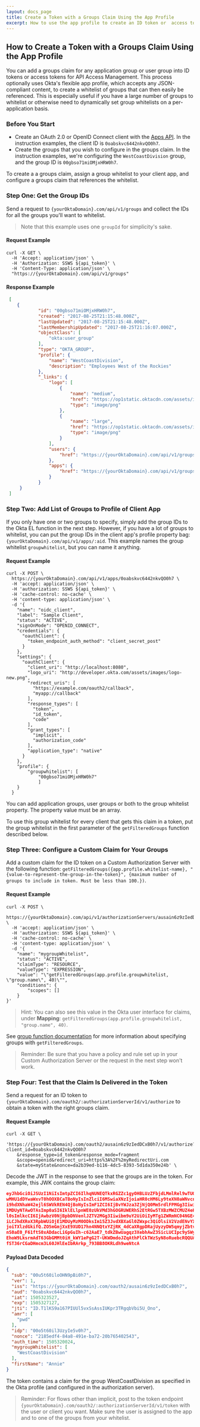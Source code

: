 ```yaml
---
layout: docs_page
title: Create a Token with a Groups Claim Using the App Profile
excerpt: How to use the app profile to create an ID token or  access token that contains a groups claim
---
```


## How to Create a Token with a Groups Claim Using the App Profile

You can add a groups claim for any application group or user group into ID tokens or access tokens for API Access Management.
This process optionally uses Okta's flexible app profile, which accepts any JSON-compliant content, to create a whitelist of groups
that can then easily be referenced. This is especially useful if you have a large number of groups to whitelist or otherwise
need to dynamically set group whitelists on a per-application basis.

### Before You Start

* Create an OAuth 2.0 or OpenID Connect client with the [Apps API](/docs/api/resources/apps.html#request-example-8). In the instruction examples, the client ID is `0oabskvc6442nkvQO0h7`.
* Create the groups that you wish to configure in the groups claim. In the instruction examples, we're configuring the `WestCoastDivision` group, and the group ID is `00gbso71miOMjxHRW0h7`.

To create a a groups claim, assign a group whitelist to your client app, and configure a groups claim that references the whitelist.

### Step One: Get the Group IDs

Send a request to `{yourOktaDomain}.com/api/v1/groups` and collect the IDs for all the groups you'll want to whitelist.

> Note that this example uses one `groupId` for simplicity's sake.

#### Request Example

~~~http
curl -X GET \
  -H 'Accept: application/json' \
  -H 'Authorization: SSWS ${api_token}' \
  -H 'Content-Type: application/json' \
  "https://{yourOktaDomain}.com/api/v1/groups"
~~~

#### Response Example
    
~~~json
 [
    {
            "id": "00gbso71miOMjxHRW0h7",
            "created": "2017-08-25T21:15:48.000Z",
            "lastUpdated": "2017-08-25T21:15:48.000Z",
            "lastMembershipUpdated": "2017-08-25T21:16:07.000Z",
            "objectClass": [
                "okta:user_group"
            ],
            "type": "OKTA_GROUP",
            "profile": {
                "name": "WestCoastDivision",
                "description": "Employees West of the Rockies"
            },
            "_links": {
                "logo": [
                    {
                        "name": "medium",
                        "href": "https://op1static.oktacdn.com/assets/img/logos/groups/okta-medium.d7fb831bc4e7e1a5d8bd35dfaf405d9e.png",
                        "type": "image/png"
                    },
                    {
                        "name": "large",
                        "href": "https://op1static.oktacdn.com/assets/img/logos/groups/okta-large.511fcb0de9da185b52589cb14d581c2c.png",
                        "type": "image/png"
                    }
                ],
                "users": {
                    "href": "https://{yourOktaDomain}.com/api/v1/groups/00gbso71miOMjxHRW0h7/users"
                },
                "apps": {
                    "href": "https://{yourOktaDomain}.com/api/v1/groups/00gbso71miOMjxHRW0h7/apps"
                }
            }
     }
 ]
~~~
    

### Step Two:  Add List of Groups to Profile of Client App
 
If you only have one or two groups to specify, simply add the group IDs to the Okta EL function in the next step.
However, if you have a lot of groups to whitelist, you can put the group IDs in the client app's profile property bag: `{yourOktaDomain}.com/api/v1/apps/:aid`.
This example names the group whitelist `groupwhitelist`, but you can name it anything.

#### Request Example
    

~~~curl
curl -X POST \
  https://{yourOktaDomain}.com/api/v1/apps/0oabskvc6442nkvQO0h7 \
  -H 'accept: application/json' \
  -H 'authorization: SSWS ${api_token}' \
  -H 'cache-control: no-cache' \
  -H 'content-type: application/json' \
  -d '{
    "name": "oidc_client",
    "label": "Sample Client",
    "status": "ACTIVE",
    "signOnMode": "OPENID_CONNECT",
    "credentials": {
      "oauthClient": {
        "token_endpoint_auth_method": "client_secret_post"
      }
    },
    "settings": {
      "oauthClient": {
        "client_uri": "http://localhost:8080",
        "logo_uri": "http://developer.okta.com/assets/images/logo-new.png",
        "redirect_uris": [
          "https://example.com/oauth2/callback",
          "myapp://callback"
        ],
        "response_types": [
          "token",
          "id_token",
          "code"
        ],
        "grant_types": [
          "implicit",
          "authorization_code"
        ],
        "application_type": "native"
      }
    },
    "profile": {
        "groupwhitelist": [
            "00gbso71miOMjxHRW0h7"
            ]
    }
  }
~~~
    
You can add application groups, user groups or both to the group whitelist property. The property value must be an array. 

To use this group whitelist for every client that gets this claim in a token, put the group whitelist in the first parameter of the `getFilteredGroups` function described below. 
 
### Step Three: Configure a Custom Claim for Your Groups

Add a custom claim for the ID token on a Custom Authorization Server with the following function: `getFilteredGroups({app.profile.whitelist-name}, "{value-to-represent-the-group-in-the-token}", {maximum number of groups to include in token. Must be less than 100.})`.
 
#### Request Example

~~~curl
curl -X POST \
  https://{yourOktaDomain}.com/api/v1/authorizationServers/ausain6z9zIedDCxB0h7/claims \
  -H 'accept: application/json' \
  -H 'authorization: SSWS ${api_token}' \
  -H 'cache-control: no-cache' \
  -H 'content-type: application/json' \
  -d '{
	"name": "mygroupWhitelist",
	"status": "ACTIVE",
	"claimType": "RESOURCE",
	"valueType": "EXPRESSION",
	"value": "\"getFilteredGroups(app.profile.groupwhitelist, \"group.name\", 40)\"",
    "conditions": {
        "scopes": []
    }
}'
~~~
  
>Hint: You can also see this value in the Okta user interface for claims, under **Mapping**: `getFilteredGroups(app.profile.groupwhitelist, "group.name", 40)`.

See [group function documentation](/reference/okta_expression_language/#group-functions) for more information about specifying groups with `getFilteredGroups`.

>Reminder: Be sure that you have a policy and rule set up in your Custom Authorization Server or the request in the next step won't work.

### Step Four: Test that the Claim Is Delivered in the Token

Send a request for an ID token to `{yourOktaDomain}.com/oauth2/:authorizationServerId/v1/authorize` to obtain a token with the right groups claim.

#### Request Example

~~~curl
curl -X GET \
  'https://{yourOktaDomain}.com/oauth2/ausain6z9zIedDCxB0h7/v1/authorize?client_id=0oabskvc6442nkvQO0h7
    &response_type=id_token&response_mode=fragment
    &scope=openid&redirect_uri=https%3A%2F%2myRedirectUri.com
    &state=myState&nonce=da2b39ed-b116-4dc5-8393-5d1da350e24b' \
~~~

Decode the JWT in the response to see that the groups are in the token. For example, this JWK contains the group claim:

~~~JSON
eyJhbGciOiJSUzI1NiIsImtpZCI6IlhqNUNEQTkxRGZZc1gyOHBLUzZFbjdLMmlRel9wTUQwNHZ5bXBUQU1wMXcifQ.eyJzdWIiOiI
wMHU1dDYwaWxvT0hOOXBCaTBoNyIsInZlciI6MSwiaXNzIjoiaHR0cHM6Ly9teXN0aWNvcnAub2t0YXByZXZpZXcuY29tL29hdXRoM
i9hdXNhaW42ejl6SWVkREN4QjBoNyIsImF1ZCI6IjBvYWJza3ZjNjQ0Mm5rdlFPMGg3IiwiaWF0IjoxNTA1MjQ2NDkwLCJleHAiOjE
1MDUyNTAwOTAsImp0aSI6IklELlpnWE0zUkVMd3hGOGRUWERhS2EtRGw5TXBzMWZCMUZ4eHpFZkI2RXRrcGsiLCJhbXIiOlsicHdkI
l0sImlkcCI6IjAwbzV0NjBpbDNVenlJZTV2MGg3Iiwibm9uY2UiOiIyMTg1ZWRmNC04NGE4LTQ5MWUtYmE3Mi0yMGI3NjU0MDI1NDM
iLCJhdXRoX3RpbWUiOjE1MDUyMzM0ODksIm15Z3JvdXBXaGl0ZWxpc3QiOlsiV2VzdENvYXN0RGl2aXNpb24iXSwiZmlyc3ROYW1lI
joiTXlzdGkifQ.ZO5mGmjXxE9XUD17hn4NNQtxYZjRK_4dCaXRgpDRajUyzyDW5qmyjZbtv5qbd5JVe3WnT7TVT4qD7UTuVWH6maL-
nS0aE0_F61ftS0xADdacLiGpGuIh-c62AaE7_tdkZBwUagqz3XebhAwZ3SicLUCIpc9ySWyyKf96eIRD2xps3TDZVDS9e5r20r0GWu
EhoW9LksrmAdT63GbGMMt0iH_kWY1ePgG2T-UKWDmdoJZqAthPlCkTWzSyN8oRuebcRQQUA5CIzcWGAuGhiDiOw8sp6utPD0u2pm79
fST36rCGaDHmcm3L60JHlEeIbRArkp_793BB8OKRLdh9weNtcA
~~~

#### Payload Data Decoded

~~~JSON
{
  "sub": "00u5t60iloOHN9pBi0h7",
  "ver": 1,
  "iss": "https://{yourOktaDomain}.com/oauth2/ausain6z9zIedDCxB0h7",
  "aud": "0oabskvc6442nkvQO0h7",
  "iat": 1505323527,
  "exp": 1505327127,
  "jti": "ID.T1lKS9a167PIUUl5vxSsAssIUKpr3TRgqbVbi5U_Ono",
  "amr": [
    "pwd"
  ],
  "idp": "00o5t60il3UzyIe5v0h7",
  "nonce": "2185edf4-84a8-491e-ba72-20b765402543",
  "auth_time": 1505320024,
  "mygroupWhitelist": [
    "WestCoastDivision"
  ],
  "firstName": "Annie"
}
~~~

The token contains a claim for the group WestCoastDivision as specified in the Okta profile (and configured in the authorization server).

> Reminder: For flows other than implicit, post to the token endpoint `{yourOktaDomain}.com/oauth2/:authorizationServerId/v1/token` with the user or client you want. Make sure the user is assigned to the app and to one of the groups from your whitelist.